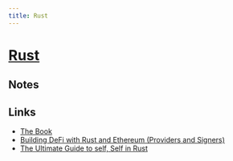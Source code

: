 ```yaml
---
title: Rust
---
```


# [Rust](https://www.rust-lang.org/en-US/)

## Notes


## Links

- [The Book](https://doc.rust-lang.org/book/)
- [Building DeFi with Rust and Ethereum (Providers and Signers)](https://hannydevelop.hashnode.dev/building-defi-with-rust-and-ethereum-providers-and-signers)
- [The Ultimate Guide to self, Self in Rust](https://hannydevelop.hashnode.dev/the-ultimate-guide-to-self-self-in-rust)
